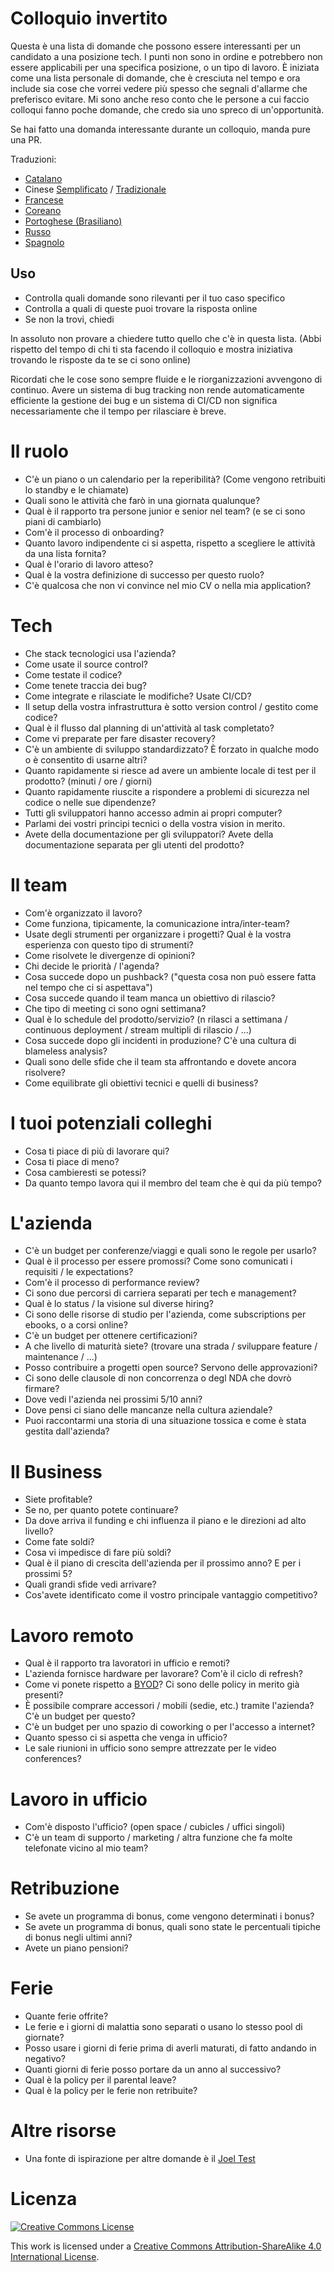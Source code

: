 # Colloquio invertito

Questa è una lista di domande che possono essere interessanti per un candidato a una posizione tech.
I punti non sono in ordine e potrebbero non essere applicabili per una specifica posizione, o un tipo di lavoro.
È iniziata come una lista personale di domande, che è cresciuta nel tempo e ora include sia cose che vorrei vedere più spesso che segnali d'allarme che preferisco evitare.
Mi sono anche reso conto che le persone a cui faccio colloqui fanno poche domande, che credo sia uno spreco di un'opportunità.

Se hai fatto una domanda interessante durante un colloquio, manda pure una PR.

Traduzioni:

- [Catalano](https://github.com/viraptor/reverse-interview/blob/master/translations/CATALAN.md)
- Cinese [Semplificato](https://github.com/yifeikong/reverse-interview-zh) / [Tradizionale](https://github.com/NeroCube/reverse-interview-zh-tw/blob/master/README.md)
- [Francese](https://github.com/viraptor/reverse-interview/blob/master/translations/FRENCH.md)
- [Coreano](https://github.com/JaeYeopHan/Interview_Question_for_Beginner/blob/master/Reverse_Interview/README.md)
- [Portoghese (Brasiliano)](https://github.com/viraptor/reverse-interview/blob/master/translations/pt-BR.md)
- [Russo](https://github.com/kix/reverse-interview/blob/master/README.md)
- [Spagnolo](https://github.com/felHR85/Entrevista-inversa/blob/master/README.md)

## Uso

- Controlla quali domande sono rilevanti per il tuo caso specifico
- Controlla a quali di queste puoi trovare la risposta online
- Se non la trovi, chiedi

In assoluto non provare a chiedere tutto quello che c'è in questa lista. (Abbi rispetto del tempo di chi ti sta facendo il colloquio e mostra iniziativa trovando le risposte da te se ci sono online)

Ricordati che le cose sono sempre fluide e le riorganizzazioni avvengono di continuo.
Avere un sistema di bug tracking non rende automaticamente efficiente la gestione dei bug e un sistema di CI/CD non significa necessariamente che il tempo per rilasciare è breve.

# Il ruolo

- C'è un piano o un calendario per la reperibilità? (Come vengono retribuiti lo standby e le chiamate)
- Quali sono le attività che farò in una giornata qualunque?
- Qual è il rapporto tra persone junior e senior nel team? (e se ci sono piani di cambiarlo)
- Com'è il processo di onboarding?
- Quanto lavoro indipendente ci si aspetta, rispetto a scegliere le attività da una lista fornita?
- Qual è l'orario di lavoro atteso?
- Qual è la vostra definizione di successo per questo ruolo?
- C'è qualcosa che non vi convince nel mio CV o nella mia application?

# Tech

- Che stack tecnologici usa l'azienda?
- Come usate il source control?
- Come testate il codice?
- Come tenete traccia dei bug?
- Come integrate e rilasciate le modifiche? Usate CI/CD?
- Il setup della vostra infrastruttura è sotto version control / gestito come codice?
- Qual è il flusso dal planning di un'attività al task completato?
- Come vi preparate per fare disaster recovery?
- C'è un ambiente di sviluppo standardizzato? È forzato in qualche modo o è consentito di usarne altri?
- Quanto rapidamente si riesce ad avere un ambiente locale di test per il prodotto? (minuti / ore / giorni)
- Quanto rapidamente riuscite a rispondere a problemi di sicurezza nel codice o nelle sue dipendenze?
- Tutti gli sviluppatori hanno accesso admin ai propri computer?
- Parlami dei vostri principi tecnici o della vostra vision in merito.
- Avete della documentazione per gli sviluppatori? Avete della documentazione separata per gli utenti del prodotto?

# Il team

- Com'è organizzato il lavoro?
- Come funziona, tipicamente, la comunicazione intra/inter-team?
- Usate degli strumenti per organizzare i progetti? Qual è la vostra esperienza con questo tipo di strumenti?
- Come risolvete le divergenze di opinioni?
- Chi decide le priorità / l'agenda?
- Cosa succede dopo un pushback? ("questa cosa non può essere fatta nel tempo che ci si aspettava")
- Cosa succede quando il team manca un obiettivo di rilascio?
- Che tipo di meeting ci sono ogni settimana?
- Qual è lo schedule del prodotto/servizio? (n rilasci a settimana / continuous deployment / stream multipli di rilascio / ...)
- Cosa succede dopo gli incidenti in produzione? C'è una cultura di blameless analysis?
- Quali sono delle sfide che il team sta affrontando e dovete ancora risolvere?
- Come equilibrate gli obiettivi tecnici e quelli di business?

# I tuoi potenziali colleghi

- Cosa ti piace di più di lavorare qui?
- Cosa ti piace di meno?
- Cosa cambieresti se potessi?
- Da quanto tempo lavora qui il membro del team che è qui da più tempo?

# L'azienda

- C'è un budget per conferenze/viaggi e quali sono le regole per usarlo?
- Qual è il processo per essere promossi? Come sono comunicati i requisiti / le expectations?
- Com'è il processo di performance review?
- Ci sono due percorsi di carriera separati per tech e management?
- Qual è lo status / la visione sul diverse hiring?
- Ci sono delle risorse di studio per l'azienda, come subscriptions per ebooks, o a corsi online?
- C'è un budget per ottenere certificazioni?
- A che livello di maturità siete? (trovare una strada / sviluppare feature / maintenance / ...)
- Posso contribuire a progetti open source? Servono delle approvazioni?
- Ci sono delle clausole di non concorrenza o degl NDA che dovrò firmare?
- Dove vedi l'azienda nei prossimi 5/10 anni? 
- Dove pensi ci siano delle mancanze nella cultura aziendale?
- Puoi raccontarmi una storia di una situazione tossica e come è stata gestita dall'azienda?

# Il Business

- Siete profitable?
- Se no, per quanto potete continuare?
- Da dove arriva il funding e chi influenza il piano e le direzioni ad alto livello?
- Come fate soldi?
- Cosa vi impedisce di fare più soldi?
- Qual è il piano di crescita dell'azienda per il prossimo anno? E per i prossimi 5?
- Quali grandi sfide vedi arrivare?
- Cos'avete identificato come il vostro principale vantaggio competitivo?

# Lavoro remoto

- Qual è il rapporto tra lavoratori in ufficio e remoti?
- L'azienda fornisce hardware per lavorare? Com'è il ciclo di refresh?
- Come vi ponete rispetto a [BYOD](https://en.wikipedia.org/wiki/Bring_your_own_device)? Ci sono delle policy in merito già presenti?
- È possibile comprare accessori / mobili (sedie, etc.) tramite l'azienda? C'è un budget per questo?
- C'è un budget per uno spazio di coworking o per l'accesso a internet?
- Quanto spesso ci si aspetta che venga in ufficio?
- Le sale riunioni in ufficio sono sempre attrezzate per le video conferences?

# Lavoro in ufficio

- Com'è disposto l'ufficio? (open space / cubicles / uffici singoli)
- C'è un team di supporto / marketing / altra funzione che fa molte telefonate vicino al mio team?

# Retribuzione

- Se avete un programma di bonus, come vengono determinati i bonus?
- Se avete un programma di bonus, quali sono state le percentuali tipiche di bonus negli ultimi anni?
- Avete un piano pensioni?

# Ferie

- Quante ferie offrite?
- Le ferie e i giorni di malattia sono separati o usano lo stesso pool di giornate?
- Posso usare i giorni di ferie prima di averli maturati, di fatto andando in negativo?
- Quanti giorni di ferie posso portare da un anno al successivo?
- Qual è la policy per il parental leave?
- Qual è la policy per le ferie non retribuite?

# Altre risorse

- Una fonte di ispirazione per altre domande è il [Joel Test](https://www.joelonsoftware.com/2000/08/09/the-joel-test-12-steps-to-better-code/)

# Licenza

[![Creative Commons License](https://i.creativecommons.org/l/by-sa/4.0/88x31.png)](https://creativecommons.org/licenses/by-sa/4.0/)

This work is licensed under a [Creative Commons Attribution-ShareAlike 4.0 International License](https://creativecommons.org/licenses/by-sa/4.0/).
